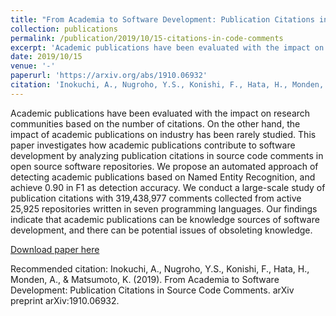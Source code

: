 ```yaml
---
title: "From Academia to Software Development: Publication Citations in Source Code Comments"
collection: publications
permalink: /publication/2019/10/15-citations-in-code-comments
excerpt: 'Academic publications have been evaluated with the impact on research communities based on the number of citations. On the other hand, the impact of academic publications on industry has been rarely studied. This paper investigates how academic publications contribute to software development by analyzing publication citations in source code comments in open source software repositories. We propose an automated approach of detecting academic publications based on Named Entity Recognition, and achieve 0.90 in F1 as detection accuracy. We conduct a large-scale study of publication citations with 319,438,977 comments collected from active 25,925 repositories written in seven programming languages. Our findings indicate that academic publications can be knowledge sources of software development, and there can be potential issues of obsoleting knowledge.'
date: 2019/10/15
venue: '-'
paperurl: 'https://arxiv.org/abs/1910.06932'
citation: 'Inokuchi, A., Nugroho, Y.S., Konishi, F., Hata, H., Monden, A., &amp; Matsumoto, K. (2019). From Academia to Software Development: Publication Citations in Source Code Comments. arXiv preprint arXiv:1910.06932.'
---
```

Academic publications have been evaluated with the impact on research communities based on the number of citations. On the other hand, the impact of academic publications on industry has been rarely studied. This paper investigates how academic publications contribute to software development by analyzing publication citations in source code comments in open source software repositories. We propose an automated approach of detecting academic publications based on Named Entity Recognition, and achieve 0.90 in F1 as detection accuracy. We conduct a large-scale study of publication citations with 319,438,977 comments collected from active 25,925 repositories written in seven programming languages. Our findings indicate that academic publications can be knowledge sources of software development, and there can be potential issues of obsoleting knowledge.

[Download paper here](https://arxiv.org/abs/1910.06932)

Recommended citation: Inokuchi, A., Nugroho, Y.S., Konishi, F., Hata, H., Monden, A., & Matsumoto, K. (2019). From Academia to Software Development: Publication Citations in Source Code Comments. arXiv preprint arXiv:1910.06932.